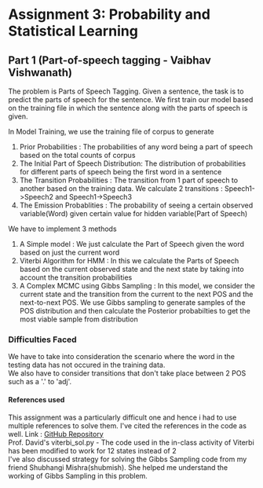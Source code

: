 # Assignment 3: Probability and Statistical Learning

## **Part 1 (Part-of-speech tagging - Vaibhav Vishwanath)** ##
The problem is Parts of Speech Tagging. Given a sentence, the task is to predict the parts of speech for the sentence.
We first train our model based on the training file in which the sentence along with the parts of speech is given.

In Model Training, we use the training file of corpus to generate 
<ol>
<li>Prior Probabilities : The probabilities of any word being a part of speech based on the total counts of corpus </li>
<li> The Initial Part of Speech Distribution: The distribution of probabilities for different parts of speech being the first word in a sentence </li>
<li> The Transition Probabilities : The transition from 1 part of speech to another based on the training data. We calculate 2 transitions : Speech1->Speech2 and Speech1->Speech3 </li>
<li> The Emission Probablities : The probability of seeing a certain observed variable(Word) given certain value for hidden variable(Part of Speech)</li>
</ol>

We have to implement 3 methods 
<ol><li> A Simple model : We just calculate the Part of Speech given the word based on just the current word </li>
<li> Viterbi Algorithm for HMM : In this we calculate the Parts of Speech based on the current observed state and the next state by taking into account the transition probabilities</li>
<li> A Complex MCMC using Gibbs Sampling : In this model, we consider the current state and the transition from the current to the next POS and the next-to-next POS. We use Gibbs sampling to generate samples of the POS distribution and then calculate the Posterior probabilties to get the most viable sample from distribution </li></ol>

<h3> Difficulties Faced </h3>
We have to take into consideration the scenario where the word in the testing data has not occured in the training data.<br/>
We also have to consider transitions that don't take place between 2 POS such as a '.' to 'adj'. 
<h4> References used </h4>
This assignment was a particularly difficult one and hence i had to use multiple references to solve them. I've cited the references in the code as well.
Link : <a href='https://github.com/sumeetmishra199189/Elements-of-AI/tree/master/Probability'>GitHub Repository</a><br/>
Prof. David's viterbi_sol.py  - The code used in the in-class activity of Viterbi has been modified to work for 12 states instead of 2 <br/>
I've also discussed strategy for solving the Gibbs Sampling code from my friend Shubhangi Mishra(shubmish). She helped me understand the working of Gibbs Sampling in this problem. 	

